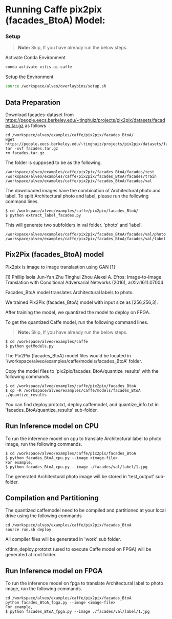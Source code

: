 
# Running Caffe pix2pix (facades_BtoA) Model:



### Setup

> **Note:** Skip, If you have already run the below steps.

Activate Conda Environment
  ```sh
  conda activate vitis-ai-caffe 
  ```

Setup the Environment

  ```sh
  source /workspace/alveo/overlaybins/setup.sh
  ```

## Data Preparation

Download facades-dataset from https://people.eecs.berkeley.edu/~tinghuiz/projects/pix2pix/datasets/facades.tar.gz as follows

```
cd /workspace/alveo/examples/caffe/pix2pix/facades_BtoA/
wget https://people.eecs.berkeley.edu/~tinghuiz/projects/pix2pix/datasets/facades.tar.gz
tar -xvf facades.tar.gz
rm facades.tar.gz
```

The folder is supposed to be as the following.  

```
/workspace/alveo/examples/caffe/pix2pix/facades_BtoA/facades/test
/workspace/alveo/examples/caffe/pix2pix/facades_BtoA/facades/train
/workspace/alveo/examples/caffe/pix2pix/facades_BtoA/facades/val
```

The downloaded images have the combination of Architectural photo and label. 
To split Architectural photo and label, please run the following command lines.

```
$ cd /workspace/alveo/examples/caffe/pix2pix/facades_BtoA/
$ python extract_label_facades.py
```

This will generate two subfolders in val folder. 'photo' and 'label'. 
```
/workspace/alveo/examples/caffe/pix2pix/facades_BtoA/facades/val/photo
/workspace/alveo/examples/caffe/pix2pix/facades_BtoA/facades/val/label
```  


## Pix2Pix (facades_BtoA) model

Pix2pix is image to image translastion using GAN [1]


[1]	Phillip Isola Jun-Yan Zhu Tinghui Zhou Alexei A. Efros: Image-to-Image Translation with Conditional Adversarial Networks (2016), arXiv:1611.07004



Facades_BtoA model translates Architectural labels to photo. 

We trained Pix2Pix (facades_BtoA) model with input size as [256,256,3].

After training the model, we quantized the model to deploy on FPGA.

To get the quantized Caffe model, run the following command lines. 

> **Note:** Skip, If you have already run the below steps.
```
$ cd /workspace/alveo/examples/caffe
$ python getModels.py
```

The Pix2Pix (facades_BtoA) model files would be located in '/workspace/alveo/examples/caffe/models/facades_BtoA' folder.

Copy the model files to 'pix2pix/facades_BtoA/quantize_results' with the following commands.
```
$ cd /workspace/alveo/examples/caffe/pix2pix/facades_BtoA
$ cp -R /workspace/alveo/examples/caffe/models/facades_BtoA ./quantize_results
```

You can find deploy.prototxt, deploy.caffemodel, and quantize_info.txt in 'facades_BtoA/quantize_results' sub-folder.


## Run Inference model on CPU

To run the inference model on cpu to translate Architectural label to photo image, run the following commands.
```
$ cd /workspace/alveo/examples/caffe/pix2pix/facades_BtoA
$ python facades_BtoA_cpu.py --image <image-file>
For example, 
$ python facades_BtoA_cpu.py --image ./facades/val/label/1.jpg
```
The generated Architectural photo image will be stored in 'test_output' sub-folder.



## Compilation and Partitioning


The quantized caffemodel need to be compiled and partitioned at your local drive using the following commands

```
cd /workspace/alveo/examples/caffe/pix2pix/facades_BtoA
source run.sh deploy
```

All compiler files will be generated in 'work' sub folder.

xfdnn_deploy.prototxt (used to execute Caffe model on FPGA) will be generated at root folder.




## Run Inference model on FPGA 

To run the inference model on fpga to translate Architectural label to photo image, run the following commands.

```
cd /workspace/alveo/examples/caffe/pix2pix/facades_BtoA
python facades_BtoA_fpga.py --image <image-file>
For example, 
$ python facades_BtoA_fpga.py --image ./facades/val/label/1.jpg
```
